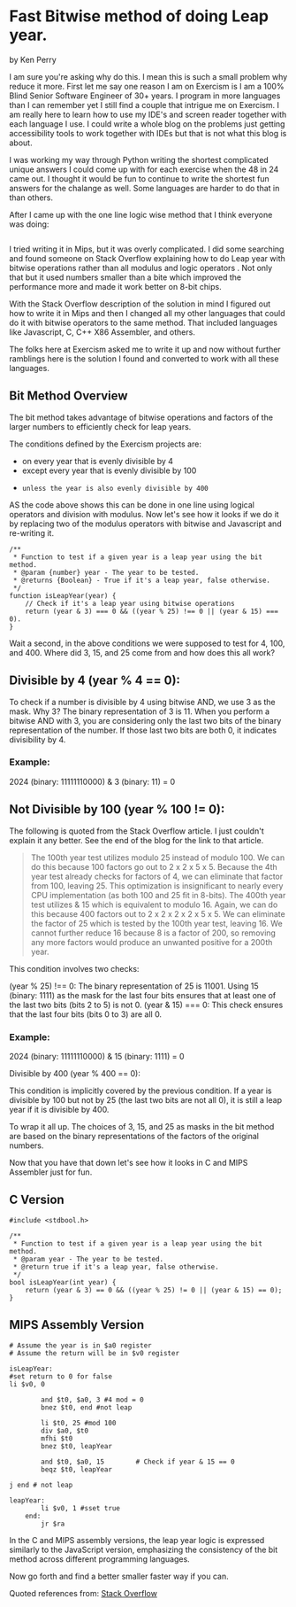 # Fast Bitwise method of doing Leap year.

by Ken Perry

I am sure you're asking why do this.  I mean this is such a small problem why
reduce it more.  First let me say one reason I am on Exercism is I am a 100%
Blind Senior Software Engineer of 30+ years.  I program in more languages than
I can remember yet I still find a couple that intrigue me on Exercism.  I am
really here to learn how to use my IDE's and screen reader together with each
language I use.  I could write a whole blog on the problems just getting
accessibility tools to work together with IDEs but that is not what this blog
is about. 

I was working my way through Python writing the shortest complicated unique
answers I could come up with for each exercise when the 48 in 24 came out.  I
thought it would be fun to continue to write the shortest fun answers for the chalange as well.
Some languages are harder to do that in than others. 

After I came up with the one line logic wise method that I think everyone was
doing:

``` Return ((year % 4) % 4 and ((year%100) !=0 or (year %400 ) ==0)){
```

I tried writing it in Mips, but it was overly complicated.  I did some
searching and found someone on Stack Overflow explaining how to do Leap year
with bitwise operations rather than all modulus and logic operators .  Not
only that but it used numbers smaller than a bite which improved the
performance more and made it work better on 8-bit chips.  

With the Stack Overflow description of the solution in mind I figured out how
to write it in Mips and then I changed all my other languages that could do it
with bitwise operators to the same method.  That included languages like
Javascript, C, C++ X86 Assembler, and others.

The folks here at Exercism asked me to write it up and now without further
ramblings here is the solution I found and converted to work with all these
languages.

## Bit Method Overview

The bit method takes advantage of bitwise operations and factors of the larger
numbers to efficiently check for leap years.

The conditions defined by the Exercism projects are:

- on every year that is evenly divisible by 4
-   except every year that is evenly divisible by 100
-     unless the year is also evenly divisible by 400

AS the code above shows this can be done in one line using logical operators
and division with modulus.  Now let's see how it looks if we do it by
replacing two of the modulus operators with bitwise and Javascript and
re-writing it.

```
/**
 * Function to test if a given year is a leap year using the bit method.
 * @param {number} year - The year to be tested.
 * @returns {Boolean} - True if it's a leap year, false otherwise.
 */
function isLeapYear(year) {
    // Check if it's a leap year using bitwise operations
    return (year & 3) === 0 && ((year % 25) !== 0 || (year & 15) === 0).
}
   ```
   
Wait a second, in the above conditions we were supposed to test for 4, 100,
and 400.  Where did 3, 15, and 25 come from and how does this all work?

## Divisible by 4 (year % 4 == 0):

To check if a number is divisible by 4 using bitwise AND, we use 3 as the
mask. Why 3? The binary representation of 3 is 11. When you perform a bitwise
AND with 3, you are considering only the last two bits of the binary
representation of the number. If those last two bits are both 0, it indicates
divisibility by 4.

### Example:
2024 (binary: 11111110000) & 3 (binary: 11) = 0

## Not Divisible by 100 (year % 100 != 0):

The following is quoted from the Stack Overflow article.  I just couldn't explain it any better.  See the end of the blog for the link to that article.

>The 100th year test utilizes modulo 25 instead of modulo 100. We can do this because 100 factors go out to 2 x 2 x 5 x 5. Because the 4th year test already checks for factors of 4, we can eliminate that factor from 100, leaving 25. This optimization is insignificant to nearly every CPU implementation (as both 100 and 25 fit in 8-bits).
>The 400th year test utilizes & 15 which is equivalent to modulo 16. Again, we can do this because 400 factors out to 2 x 2 x 2 x 2 x 5 x 5. We can eliminate the factor of 25 which is tested by the 100th year test, leaving 16. We cannot further reduce 16 because 8 is a factor of 200, so removing any more factors would produce an unwanted positive for a 200th year.


This condition involves two checks:

(year % 25) !== 0: The binary representation of 25 is 11001. Using 15 (binary: 1111) as the mask for the last four bits ensures that at least one of the last two bits (bits 2 to 5) is not 0.
(year & 15) === 0: This check ensures that the last four bits (bits 0 to 3) are all 0.

### Example:

2024 (binary: 11111110000) & 15 (binary: 1111) = 0

Divisible by 400 (year % 400 == 0):

This condition is implicitly covered by the previous condition. If a year is
divisible by 100 but not by 25 (the last two bits are not all 0), it is still
a leap year if it is divisible by 400. 

To wrap it all up. The choices of 3, 15, and
25 as masks in the bit method are based on the binary representations of the
factors of the original numbers.

Now that you have that down let's see how it looks in C and MIPS Assembler just for fun.

## C Version

```
#include <stdbool.h>

/**
 * Function to test if a given year is a leap year using the bit method.
 * @param year - The year to be tested.
 * @return true if it's a leap year, false otherwise.
 */
bool isLeapYear(int year) {
    return (year & 3) == 0 && ((year % 25) != 0 || (year & 15) == 0);
}
```

## MIPS Assembly Version

```
# Assume the year is in $a0 register
# Assume the return will be in $v0 register 

isLeapYear:
#set return to 0 for false
li $v0, 0

        and $t0, $a0, 3 #4 mod = 0
        bnez $t0, end #not leap
        
        li $t0, 25 #mod 100
        div $a0, $t0
        mfhi $t0
        bnez $t0, leapYear

        and $t0, $a0, 15        # Check if year & 15 == 0
        beqz $t0, leapYear

j end # not leap

leapYear:
        li $v0, 1 #sset true
    end:
        jr $ra
```

In the C and MIPS assembly versions, the leap year logic is expressed
similarly to the JavaScript version, emphasizing the consistency of the bit
method across different programming languages.


Now go forth and find a better smaller faster way if you can.  

Quoted references from:
[Stack Overflow](https://stackoverflow.com/questions/3220163/how-to-find-leap-year-programmatically-in-c/11595914#11595914)
